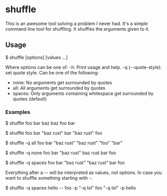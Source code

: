 # shuffle

This is an awesome tool solving a problem I never had. It's a simple command line tool for shuffling. It shuffles the arguments given to it.

## Usage

  $ shuffle [options] [values ...]

Where options can be one of:
-h: Print usage and help.
-q (--quote-style): set quote style. Can be one of the following:
  * none: No arguments get surrounded by quotes
  * all: All arguments get surrounded by quotes
  * spaces: Only arguments containing whitespace get surrounded by quotes (default)

### Examples

$ shuffle foo bar baz
 baz foo bar

$ shuffle foo bar "baz rust"
 bar "baz rust" foo

$ shuffle -q all foo bar "baz rust"
 "baz rust" "foo" "bar"

$ shuffle -q none foo bar "baz rust"
 baz rust bar foo

$ shuffle -q spaces foo bar "baz rust"
 "baz rust" bar foo

Everything after a -- will be interpreted as values, not options. In case you want to shuffle something starting with -.

$ shuffle -q spaces hello -- foo -p "-q lol"
 foo "-q lol" -p hello

